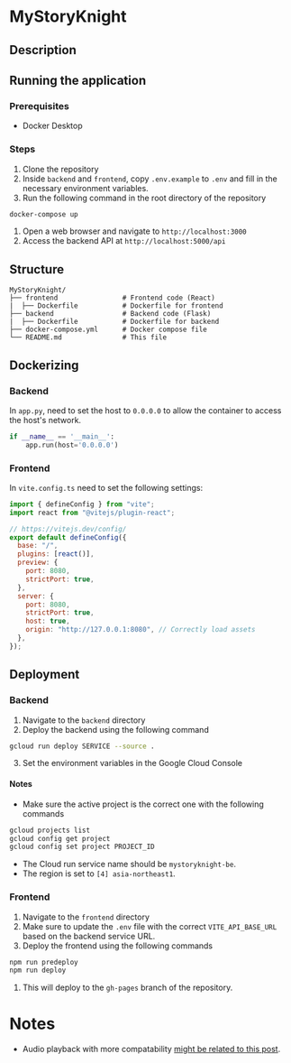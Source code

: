 # MyStoryKnight

## Description

## Running the application

### Prerequisites

- Docker Desktop

### Steps

1. Clone the repository
2. Inside `backend` and `frontend`, copy `.env.example` to `.env` and fill in the necessary environment variables.
3. Run the following command in the root directory of the repository

```bash
docker-compose up
```

1. Open a web browser and navigate to `http://localhost:3000`
2. Access the backend API at `http://localhost:5000/api`

## Structure

```
MyStoryKnight/
├── frontend                # Frontend code (React)
|  ├── Dockerfile           # Dockerfile for frontend
├── backend                 # Backend code (Flask)
|  ├── Dockerfile           # Dockerfile for backend
├── docker-compose.yml      # Docker compose file
└── README.md               # This file
```

## Dockerizing

### Backend

In `app.py`, need to set the host to `0.0.0.0` to allow the container to access the host's network.

```python
if __name__ == '__main__':
    app.run(host='0.0.0.0')
```

### Frontend

In `vite.config.ts` need to set the following settings:

```javascript
import { defineConfig } from "vite";
import react from "@vitejs/plugin-react";

// https://vitejs.dev/config/
export default defineConfig({
  base: "/",
  plugins: [react()],
  preview: {
    port: 8080,
    strictPort: true,
  },
  server: {
    port: 8080,
    strictPort: true,
    host: true,
    origin: "http://127.0.0.1:8080", // Correctly load assets
  },
});
```
## Deployment
### Backend
1. Navigate to the `backend` directory
2. Deploy the backend using the following command
```bash
gcloud run deploy SERVICE --source .
```
3. Set the environment variables in the Google Cloud Console

#### Notes
- Make sure the active project is the correct one with the following commands
```bash
gcloud projects list
gcloud config get project
gcloud config set project PROJECT_ID
```
- The Cloud run service name should be `mystoryknight-be`.
- The region is set to `[4] asia-northeast1`.
  
### Frontend
1. Navigate to the `frontend` directory
2. Make sure to update the `.env` file with the correct `VITE_API_BASE_URL` based on the backend service URL.
3. Deploy the frontend using the following commands
```bash
npm run predeploy
npm run deploy
```
1. This will deploy to the `gh-pages` branch of the repository.

# Notes

- Audio playback with more compatability [might be related to this post](https://anvil.works/forum/t/how-to-play-streaming-audio-as-it-arrives/18743/2).
